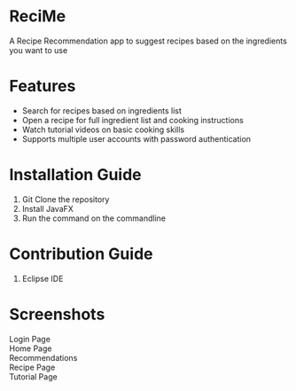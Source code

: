 # ReciMe
A Recipe Recommendation app to suggest recipes based on the ingredients you want to use

# Features
- Search for recipes based on ingredients list
- Open a recipe for full ingredient list and cooking instructions
- Watch tutorial videos on basic cooking skills
- Supports multiple user accounts with password authentication

# Installation Guide
1. Git Clone the repository
2. Install JavaFX
3. Run the command on the commandline

# Contribution Guide
1. Eclipse IDE

# Screenshots
Login Page <br>
Home Page <br>
Recommendations <br>
Recipe Page <br>
Tutorial Page <br>
